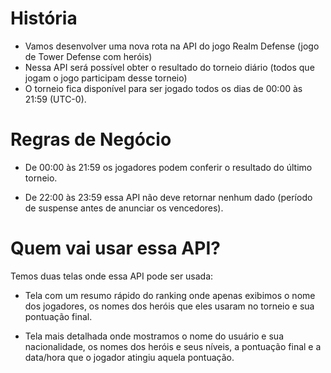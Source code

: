 # História

- Vamos desenvolver uma nova rota na API do jogo Realm Defense (jogo de Tower Defense com heróis)
- Nessa API será possível obter o resultado do torneio diário (todos que jogam o jogo participam desse torneio)
- O torneio fica disponível para ser jogado todos os dias de 00:00 às 21:59 (UTC-0).

# Regras de Negócio

- De 00:00 às 21:59 os jogadores podem conferir o resultado do último torneio.

- De 22:00 às 23:59 essa API não deve retornar nenhum dado (período de suspense antes de anunciar os vencedores).

# Quem vai usar essa API?

Temos duas telas onde essa API pode ser usada:

- Tela com um resumo rápido do ranking onde apenas exibimos o nome dos jogadores, os nomes dos heróis que eles usaram no torneio e sua pontuação final.

- Tela mais detalhada onde mostramos o nome do usuário e sua nacionalidade, os nomes dos heróis e seus níveis, a pontuação final e a data/hora que o jogador atingiu aquela pontuação.
